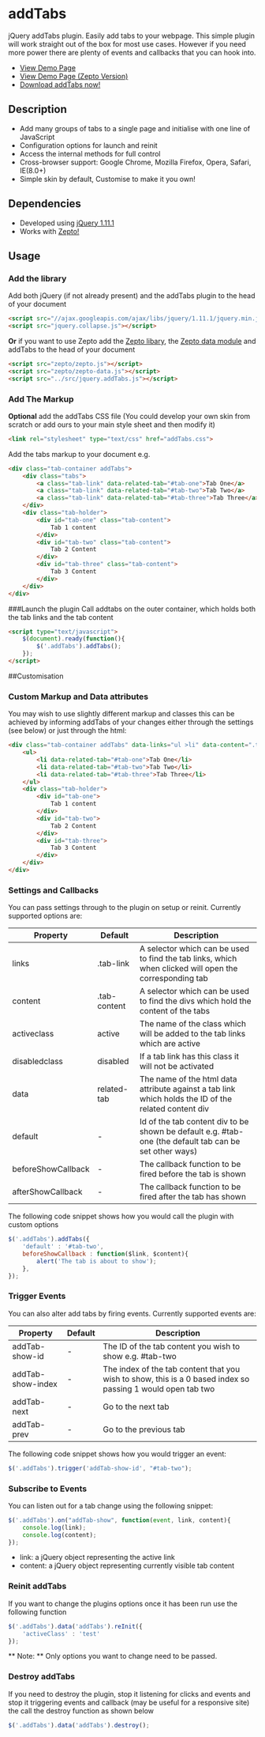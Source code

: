 # addTabs

jQuery addTabs plugin. Easily add tabs to your webpage. This simple plugin will work straight out of the box for most use cases. However if you need more power there are plenty of events and callbacks that you can hook into.

* <a href="http://www.philr.org.uk/addTabs/demo/">View Demo Page</a>
* <a href="http://www.philr.org.uk/addTabs/demo/zepto.html">View Demo Page (Zepto Version)</a>
* <a href="https://github.com/PhilRowe/addTabs/archive/master.zip">Download addTabs now!</a>

## Description
* Add many groups of tabs to a single page and initialise with one line of JavaScript
* Configuration options for launch and reinit
* Access the internal methods for full control
* Cross-browser support: Google Chrome, Mozilla Firefox, Opera, Safari, IE(8.0+)
* Simple skin by default, Customise to make it you own!

## Dependencies
* Developed using <a href="http://jquery.com/" target="_blank">jQuery 1.11.1</a>
* Works with <a href="http://zeptojs.com/">Zepto!</a>

## Usage

### Add the library
Add both jQuery (if not already present) and the addTabs plugin to the head of your document
```html
<script src="//ajax.googleapis.com/ajax/libs/jquery/1.11.1/jquery.min.js"></script>
<script src="jquery.collapse.js"></script>
```

**Or** if you want to use Zepto add the <a href="http://zeptojs.com/#download">Zepto libary</a>, the <a href="http://zeptojs.com/#download">Zepto data module</a> and addTabs to the head of your document
```html
<script src="zepto/zepto.js"></script>
<script src="zepto/zepto-data.js"></script>
<script src="../src/jquery.addTabs.js"></script>
```

### Add The Markup
**Optional** add the addTabs CSS file (You could develop your own skin from scratch or add ours to your main style sheet and then modify it)
```html
<link rel="stylesheet" type="text/css" href="addTabs.css">
```

Add the tabs markup to your document e.g.
```html
<div class="tab-container addTabs">
    <div class="tabs">
        <a class="tab-link" data-related-tab="#tab-one">Tab One</a>
        <a class="tab-link" data-related-tab="#tab-two">Tab Two</a>
        <a class="tab-link" data-related-tab="#tab-three">Tab Three</a>
    </div>
    <div class="tab-holder">
        <div id="tab-one" class="tab-content">
            Tab 1 content
        </div>
        <div id="tab-two" class="tab-content">
            Tab 2 Content
        </div>
        <div id="tab-three" class="tab-content">
            Tab 3 Content
        </div>
    </div>
</div>
```

###Launch the plugin
Call addtabs on the outer container, which holds both the tab links and the tab content
```html
<script type="text/javascript">
    $(document).ready(function(){
    	$('.addTabs').addTabs();
    });
</script>
```

##Customisation
### Custom Markup and Data attributes
You may wish to use slightly different markup and classes this can be achieved by informing addTabs of your changes either through the settings (see below) or just through the html:

```html
<div class="tab-container addTabs" data-links="ul >li" data-content=".tab-holder >div">
    <ul>
        <li data-related-tab="#tab-one">Tab One</li>
        <li data-related-tab="#tab-two">Tab Two</li>
        <li data-related-tab="#tab-three">Tab Three</li>
    </ul>
    <div class="tab-holder">
        <div id="tab-one">
            Tab 1 content
        </div>
        <div id="tab-two">
            Tab 2 Content
        </div>
        <div id="tab-three">
            Tab 3 Content
        </div>
    </div>
</div>
```

### Settings and Callbacks
You can pass settings through to the plugin on setup or reinit. Currently supported options are:

| Property				| Default		| Description
| --------------------- | ------------- | -----------
| links        			| .tab-link		| A selector which can be used to find the tab links, which when clicked will open the corresponding tab
| content      			| .tab-content	| A selector which can be used to find the divs which hold the content of the tabs
| activeclass  			| active		| The name of the class which will be added to the tab links which are active
| disabledclass 		| disabled		| If a tab link has this class it will not be activated
| data 					| related-tab	| The name of the html data attribute against a tab link which holds the ID of the related content div
| default 				| -				| Id of the tab content div to be shown be default e.g. #tab-one (the default tab can be set other ways)
| beforeShowCallback 	| -				| The callback function to be fired before the tab is shown
| afterShowCallback 	| -				| The callback function to be fired after the tab has shown

The following code snippet shows how you would call the plugin with custom options

```js
$('.addTabs').addTabs({
    'default' : '#tab-two',
    beforeShowCallback : function($link, $content){
        alert('The tab is about to show');
    },
});
```

### Trigger Events
You can also alter add tabs by firing events. Currently supported events are:

| Property				| Default		| Description
| --------------------- | ------------- | -----------
| addTab-show-id       	| -				| The ID of the tab content you wish to show e.g. #tab-two
| addTab-show-index     | -				| The index of the tab content that you wish to show, this is a 0 based index so passing 1 would open tab two
| addTab-next       	| -				| Go to the next tab
| addTab-prev       	| -				| Go to the previous tab

The following code snippet shows how you would trigger an event:

```js
$('.addTabs').trigger('addTab-show-id', "#tab-two");
```

### Subscribe to Events
You can listen out for a tab change using the following snippet:

```js
$('.addTabs').on("addTab-show", function(event, link, content){
    console.log(link);
    console.log(content);
});
```

* link: a jQuery object representing the active link
* content: a jQuery object representing currently visible tab content

### Reinit addTabs
If you want to change the plugins options once it has been run use the following function

```js
$('.addTabs').data('addTabs').reInit({
	'activeClass' : 'test'
});
```

** Note: ** Only options you want to change need to be passed.

### Destroy addTabs
If you need to destroy the plugin, stop it listening for clicks and events and stop it triggering events and callback (may be useful for a responsive site) the call the destroy function as shown below

```js
$('.addTabs').data('addTabs').destroy();
```

